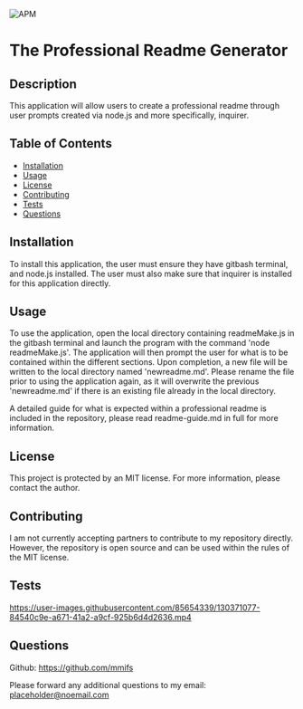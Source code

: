 ![APM](https://img.shields.io/apm/l/vim-mode?style=plastic)
# The Professional Readme Generator 

## Description

This application will allow users to create a professional readme through user prompts created via node.js and more specifically, inquirer.

## Table of Contents

* [Installation](#installation)
* [Usage](#usage)
* [License](#license)
* [Contributing](contributing)
* [Tests](#tests)
* [Questions](#questions)


## Installation

To install this application, the user must ensure they have gitbash terminal, and node.js installed. The user must also make sure that inquirer is installed for this application directly.


## Usage

To use the application, open the local directory containing readmeMake.js in the gitbash terminal and launch the program with the command 'node readmeMake.js'. The application will then prompt the user for what is to be contained within the different sections. Upon completion, a new file will be written to the local directory named 'newreadme.md'. Please rename the file prior to using the application again, as it will overwrite the previous 'newreadme.md' if there is an existing file already in the local directory.

A detailed guide for what is expected within a professional readme is included in the repository, please read readme-guide.md in full for more information.


## License

This project is protected by an MIT license. For more information, please contact the author.


## Contributing

I am not currently accepting partners to contribute to my repository directly. However, the repository is open source and can be used within the rules of the MIT license.


## Tests

https://user-images.githubusercontent.com/85654339/130371077-84540c9e-a671-41a2-a9cf-925b6d4d2636.mp4


## Questions

Github: https://github.com/mmifs

Please forward any additional questions to my email: placeholder@noemail.com
